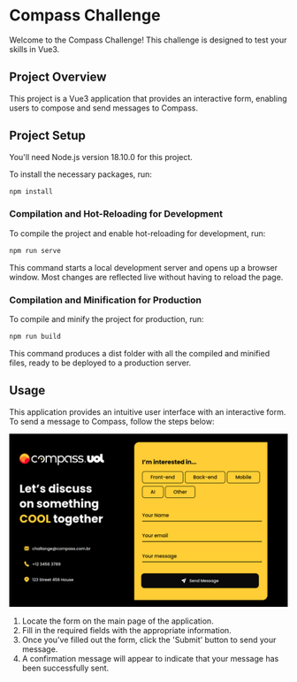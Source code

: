 # Compass Challenge

Welcome to the Compass Challenge! This challenge is designed to test your skills in Vue3.

## Project Overview

This project is a Vue3 application that provides an interactive form, enabling users to compose and send messages to Compass.

## Project Setup

You'll need Node.js version 18.10.0 for this project.

To install the necessary packages, run:

```bash
npm install
```

### Compilation and Hot-Reloading for Development

To compile the project and enable hot-reloading for development, run:

```bash
npm run serve
```

This command starts a local development server and opens up a browser window. Most changes are reflected live without having to reload the page.

### Compilation and Minification for Production

To compile and minify the project for production, run:

```bash
npm run build
```

This command produces a dist folder with all the compiled and minified files, ready to be deployed to a production server.

## Usage

This application provides an intuitive user interface with an interactive form. To send a message to Compass, follow the steps below:

![Application Layout](./src/assets/application-layout.png)

1. Locate the form on the main page of the application.
2. Fill in the required fields with the appropriate information.
3. Once you've filled out the form, click the 'Submit' button to send your message.
4. A confirmation message will appear to indicate that your message has been successfully sent.
